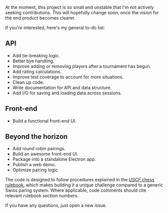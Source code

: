 At the moment, this project is so small and unstable that I'm not actively seeking contributions. This will hopefully change soon, once the vision for the end product becomes clearer.

If you're interested, here's my general to-do list:

## API
- Add tie-breaking logic.
- Better bye handling.
- Improve adding or removing players after a tournament has begun.
- Add rating calculations.
- Improve test coverage to account for more situations.
- Clean up code.
- Write documentation for API and data structure.
- Add I/O for saving and loading data across sessions.

## Front-end
- Build a functional front-end UI.

## Beyond the horizon
- Add round robin pairings.
- Build an awesome front-end UI.
- Package into a standalone Electron app.
- Publish a web demo.
- Optimize pairing logic

The code is designed to follow procedures explained in the [USCF chess rulebook](http://www.uschess.org/content/view/7752/369/), which makes building it a unique challenge compared to a generic Swiss paring system. Where applicable, code comments should cite relevant rulebook section numbers.

If you have any questions, just open a new issue.